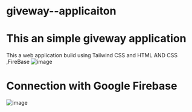 # giveway--applicaiton



# This an simple giveway application 
This a web application build using Tailwind CSS and HTML AND CSS ,FireBase
![image](https://github.com/HARISHKUMAR023/giveway--applicaiton/assets/88447060/0581170c-3553-40e7-ad72-afe3efe7787f)

# Connection with Google Firebase
![image](https://github.com/HARISHKUMAR023/giveway--applicaiton/assets/88447060/5b799d86-c452-4efb-8eac-b136d4c8e712)




